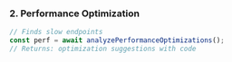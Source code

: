 ### 2. Performance Optimization

```javascript
// Finds slow endpoints
const perf = await analyzePerformanceOptimizations();
// Returns: optimization suggestions with code
```

